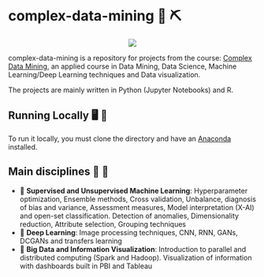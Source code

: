 # complex-data-mining :scroll: :pick:	


<p align="center">
  <img src="https://www.ic.unicamp.br/~mdc/images/fractal.png" />
</p>

complex-data-mining is a repository for projects from the course: [Complex Data Mining](https://www.ic.unicamp.br/~mdc/), an applied course in Data Mining, Data Science, Machine Learning/Deep Learning techniques and Data visualization. 

The projects are mainly written in Python (Jupyter Notebooks) and R.

## Running Locally :desktop_computer: :electric_plug:

To run it locally, you must clone the directory and have an [Anaconda](https://www.anaconda.com/) installed.

## Main disciplines :blue_book: :closed_book:

- :star2: **Supervised and Unsupervised Machine Learning**: Hyperparameter optimization, Ensemble methods, Cross validation, Unbalance, diagnosis of bias and variance, Assessment measures, Model interpretation (X-AI) and open-set classification. Detection of anomalies, Dimensionality reduction, Attribute selection, Grouping techniques
- :star2: **Deep Learning**: Image processing techniques, CNN, RNN, GANs, DCGANs and transfers learning
- :star2: **Big Data and Information Visualization**: Introduction to parallel and distributed computing (Spark and Hadoop). Visualization of information with dashboards built in PBI and Tableau